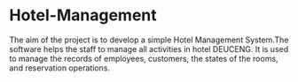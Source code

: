# Hotel-Management
The aim of the project is to develop a simple Hotel Management System.The software helps the staff to manage all activities in hotel DEUCENG. It is used to manage the records of employees, customers, the states of the rooms, and reservation operations.
